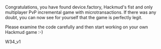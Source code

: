 
Congratulations, you have found device.factory, Hackmud's fist and only
multiplayer PvP incremental game with microtransactions. If there was any doubt,
you can now see for yourself that the game is perfectly legit.

Please examine the code carefully and then start working on your own Hackmud game :-)

W34_v1

